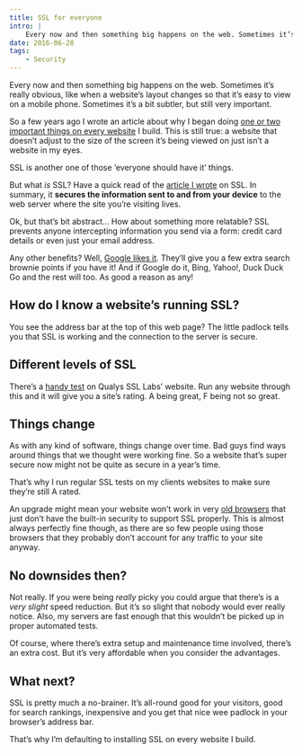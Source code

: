 ```yaml
---
title: SSL for everyone
intro: |
    Every now and then something big happens on the web. Sometimes it’s really obvious, sometimes a bit subtler, but still very important. SSL is a subtle
date: 2016-06-28
tags:
    - Security
---
```


Every now and then something big happens on the web. Sometimes it’s really obvious, like when a website’s layout changes so that it’s easy to view on a mobile phone. Sometimes it’s a bit subtler, but still very important.

So a few years ago I wrote an article about why I began doing [one or two important things on every website](/resources/why-i-changed-my-baseline) I build. This is still true: a website that doesn’t adjust to the size of the screen it’s being viewed on just isn’t a website in my eyes.

SSL is another one of those ‘everyone should have it’ things.

But what _is_ SSL? Have a quick read of the [article I wrote](/resources/what-is-ssl-and-is-it-worth-the-bother) on SSL. In summary, it **secures the information sent to and from your device** to the web server where the site you’re visiting lives.

Ok, but that’s bit abstract… How about something more relatable? SSL prevents anyone intercepting information you send via a form: credit card details or even just your email address.

Any other benefits? Well, [Google likes it](https://webmasters.googleblog.com/2014/08/https-as-ranking-signal.html). They’ll give you a few extra search brownie points if you have it! And if Google do it, Bing, Yahoo!, Duck Duck Go and the rest will too. As good a reason as any!


## How do I know a website’s running SSL?

You see the address bar at the top of this web page? The little padlock tells you that SSL is working and the connection to the server is secure.


## Different levels of SSL

There’s a [handy test](https://www.ssllabs.com/ssltest/) on Qualys SSL Labs’ website. Run any website through this and it will give you a site’s rating. A being great, F being not so great.


## Things change

As with any kind of software, things change over time. Bad guys find ways around things that we thought were working fine. So a website that’s super secure now might not be quite as secure in a year’s time.

That’s why I run regular SSL tests on my clients websites to make sure they’re still A rated.

An upgrade might mean your website won’t work in very [old browsers](/resources/older-browsers) that just don’t have the built-in security to support SSL properly. This is almost always perfectly fine though, as there are so few people using those browsers that they probably don’t account for any traffic to your site anyway.


## No downsides then?

Not really. If you were being _really_ picky you could argue that there’s is a _very slight_ speed reduction. But it’s so slight that nobody would ever really notice. Also, my servers are fast enough that this wouldn’t be picked up in proper automated tests.

Of course, where there’s extra setup and maintenance time involved, there’s an extra cost. But it’s very affordable when you consider the advantages.


## What next?

SSL is pretty much a no-brainer. It’s all-round good for your visitors, good for search rankings, inexpensive and you get that nice wee padlock in your browser’s address bar.

That’s why I’m defaulting to installing SSL on every website I build.
